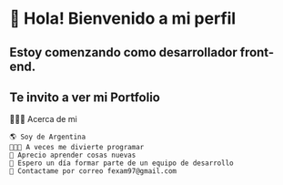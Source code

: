 <h1>🖖 Hola! Bienvenido a mi perfil </h1>

<h2>Estoy comenzando como desarrollador front-end.</h2>

<h2>Te invito a ver mi Portfolio</h2>

<p>👨🏻‍💻 Acerca de mi

    🌎 Soy de Argentina
    👨🏻‍💻 A veces me divierte programar
    🧠 Aprecio aprender cosas nuevas
    💭 Espero un día formar parte de un equipo de desarrollo
    📧 Contactame por correo fexam97@gmail.com
</p>
